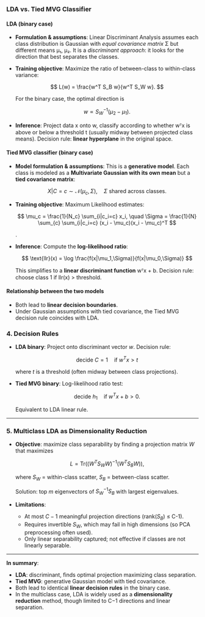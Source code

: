 ### **LDA vs. Tied MVG Classifier**

#### **LDA (binary case)**

* **Formulation & assumptions**:
  Linear Discriminant Analysis assumes each class distribution is Gaussian with *equal covariance matrix* Σ but different means μ₁, μ₂.
  It is a *discriminant approach*: it looks for the direction that best separates the classes.
* **Training objective**:
  Maximize the ratio of between-class to within-class variance:

  $$
  L(w) = \frac{w^T S_B w}{w^T S_W w}.
  $$

  For the binary case, the optimal direction is

  $$
  w \propto S_W^{-1} (\mu_2 - \mu_1).
  $$
* **Inference**:
  Project data x onto w, classify according to whether wᵀx is above or below a threshold t (usually midway between projected class means).
  Decision rule: **linear hyperplane** in the original space.

#### **Tied MVG classifier (binary case)**

* **Model formulation & assumptions**:
  This is a **generative model**. Each class is modeled as a **Multivariate Gaussian with its own mean** but a **tied covariance matrix**:

  $$
  X|C=c \sim \mathcal{N}(\mu_c, \Sigma), \quad \Sigma \text{ shared across classes}.
  $$

* **Training objective**:
  Maximum Likelihood estimates:

  $$
  \mu_c = \frac{1}{N_c} \sum_{i|c_i=c} x_i, \quad
  \Sigma = \frac{1}{N} \sum_{c} \sum_{i|c_i=c} (x_i - \mu_c)(x_i - \mu_c)^T
  $$

  .

* **Inference**:
  Compute the **log-likelihood ratio**:

  $$
  \text{llr}(x) = \log \frac{f(x|\mu_1,\Sigma)}{f(x|\mu_0,\Sigma)} 
  $$

  This simplifies to a **linear discriminant function** wᵀx + b.
  Decision rule: choose class 1 if llr(x) > threshold.

#### **Relationship between the two models**

* Both lead to **linear decision boundaries**.
* Under Gaussian assumptions with tied covariance, the Tied MVG decision rule coincides with LDA.


### **4. Decision Rules**

* **LDA binary**:
  Project onto discriminant vector $w$.
  Decision rule:

  $$
  \text{decide } C=1 \quad \text{if } w^T x > t
  $$

  where $t$ is a threshold (often midway between class projections).

* **Tied MVG binary**:
  Log-likelihood ratio test:

  $$
  \text{decide } h_1 \quad \text{if } w^T x + b > 0.
  $$

  Equivalent to LDA linear rule.

---

### **5. Multiclass LDA as Dimensionality Reduction**

* **Objective**: maximize class separability by finding a projection matrix $W$ that maximizes

  $$
  L = \text{Tr}((W^T S_W W)^{-1} (W^T S_B W)),
  $$

  where $S_W$ = within-class scatter, $S_B$ = between-class scatter.
  
  Solution: top *m* eigenvectors of $S_W^{-1}S_B$ with largest eigenvalues.

* **Limitations**:

  * At most $C-1$ meaningful projection directions (rank($S_B$) ≤ C-1).
  * Requires invertible $S_W$, which may fail in high dimensions (so PCA preprocessing often used).
  * Only linear separability captured; not effective if classes are not linearly separable.


---

**In summary**:

* **LDA**: discriminant, finds optimal projection maximizing class separation.
* **Tied MVG**: generative Gaussian model with tied covariance.
* Both lead to identical **linear decision rules** in the binary case.
* In the multiclass case, LDA is widely used as a **dimensionality reduction** method, though limited to C−1 directions and linear separation.


